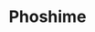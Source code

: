 ---
layout: place
title: "Phoshime"
permalink: /new-york/new-york/phoshime.html
stateAbbr: NY
stateName: New York
cityName: New York
seo:
  name: "Phoshime"
  type: Restaurant
  links: https://www.phoshime.com/
description: "Phoshime serves delicious sushi in New York, New York. Try fresh Japanese dishes for a great dining experience. Available for takeout, delivery, lunch, and dinner."
place_id: ChIJM6qAUEdZwokRjjuPrfu8A2I
photos:
  - name: >-
      places/ChIJM6qAUEdZwokRjjuPrfu8A2I/photos/AeeoHcKfd5IeaOPyvMLZZyT6SQx-JN1H7IcezXJ-hRSyQvXeMtrFvpjVZlYriJYWDgFCbcYXFhr_qiRSAVXAREn_6lEbgY3y4WJqzaSb4UEUzYGmH67MZa9tY3VVGkrcXq29iLbSdgfpV4JtYgBsEWuFNOoRxmaqVMCsKTwQtbqwnMcWBWGnzmaypyf9wDTtpNnSs0pUw8oKBK2Sg8LO3stKcy7vLyenG4ayyPDK7S03-vr0nUdxZnkrlCPE65lqoXW9tdbPsbdNX9XiOJwYhviaS5CHjTRWj6r1Gf65et5AWqkfqve5CtHuIs7GDKygWrSDOj-gX10r5OpB9Knm1LsOyE7L3Jl9SHIPzZ-EPTd-bhsGlJGkesjfCiOQa2JeRk_tX8dfvH3rXtRSfsP2gku1rqFkXALT9BMBdOJ5Sl61f2-phmZE
    widthPx: 4032
    heightPx: 3024
    authorAttributions:
      - displayName: Manila Carano
        uri: https://maps.google.com/maps/contrib/103546261775169036159
        photoUri: >-
          https://lh3.googleusercontent.com/a-/ALV-UjWk1KyZLTDbO_RO8MT-1nsJyytTCcbm0A0FUWzL6utuhVXouIw=s100-p-k-no-mo
    flagContentUri: >-
      https://www.google.com/local/imagery/report/?cb_client=maps_api_places.places_api&image_key=!1e10!2sCIHM0ogKEICAgICplpCYkAE&hl=en-US
    googleMapsUri: >-
      https://www.google.com/maps/place//data=!3m4!1e2!3m2!1sCIHM0ogKEICAgICplpCYkAE!2e10!4m2!3m1!1s0x89c259475080aa33:0x6203bcfbad8f3b8e
  - name: >-
      places/ChIJM6qAUEdZwokRjjuPrfu8A2I/photos/AeeoHcK94vqSLcoqWj_SIkKllFjRmUoTJzW0yfMywlUjVRh8HtLsIW45G9n4l3YqGL3kYKFQkf2WMj3GZk8S3AxrA3Hl6V4nZCwfEeiANY8CmmjU4_mtGHV1KurW_DHMScges3tgvUA8S8nPSQmeFMnImRvVp-EudLsawQd_4psai9A1Obk7RjjV8koCj3V1jhohOP3EreLzMdXkgJADxIIFiNbJjcCqjf_Au_zA1gK-jFUkDPIn-1cCwlJ-cygvom06imJyNKt8Ib7_i0vAlT4KMFMdoz3YGe4g2etFMZ9nelsT7w
    widthPx: 4800
    heightPx: 3200
    authorAttributions:
      - displayName: Phoshime
        uri: https://maps.google.com/maps/contrib/106164785958175517374
        photoUri: >-
          https://lh3.googleusercontent.com/a-/ALV-UjUKOBUv-HOneDCBIKWLBKTfbxhoNJscul7pp4tRT-0dwNiLLVA=s100-p-k-no-mo
    flagContentUri: >-
      https://www.google.com/local/imagery/report/?cb_client=maps_api_places.places_api&image_key=!1e10!2sAF1QipPN6Az30F8haa95UxFHwmPbuejlmWW_gqIz4MK5&hl=en-US
    googleMapsUri: >-
      https://www.google.com/maps/place//data=!3m4!1e2!3m2!1sAF1QipPN6Az30F8haa95UxFHwmPbuejlmWW_gqIz4MK5!2e10!4m2!3m1!1s0x89c259475080aa33:0x6203bcfbad8f3b8e
  - name: >-
      places/ChIJM6qAUEdZwokRjjuPrfu8A2I/photos/AeeoHcKNy5vhRtwErWYIj1HT6zjQK2iNohYABMr403krXjBjUU3okVbQSkWqup01GNwey9dzv9l5GDNV__O4Akd2oP56JQu4XTixG3HWwvHn67MpOTbUuiZb60nYZERlP83LwRvWVCrKfzTsrDVliY8VMA0yipVESSFAJi2X3mBP3qIb0En5k_4ZcAE5MiuL7HWZN6aDCeQHUYuCT7JsYqgJ0fRub8o7QJkZCY96M4KA48YfLAtJomF48zxrq1I3y6-J2YpZ7pyqq1Ordax2iC6aIi6Vs6wXluCFFcflzIo6Im_Y80zFXQLOcJvAZ0YTvoM80soBgORsHv16jYrgmbChSQybZl1JKq7gJLJ_fhfaYHLXImq4Xee5updabehElUKl6VBT_MA_bkjozfaSjf6w-dml6Egok-aMLseZ8xLvt4By2Y0q
    widthPx: 3024
    heightPx: 4032
    authorAttributions:
      - displayName: Rachel
        uri: https://maps.google.com/maps/contrib/108232737958223930692
        photoUri: >-
          https://lh3.googleusercontent.com/a/ACg8ocJ2CZgy0TVqtFKiLfsbPAZO_17b8OnxpihQm3eYlsYxIR57ZbI=s100-p-k-no-mo
    flagContentUri: >-
      https://www.google.com/local/imagery/report/?cb_client=maps_api_places.places_api&image_key=!1e10!2sCIHM0ogKEICAgIDvk8nQ9gE&hl=en-US
    googleMapsUri: >-
      https://www.google.com/maps/place//data=!3m4!1e2!3m2!1sCIHM0ogKEICAgIDvk8nQ9gE!2e10!4m2!3m1!1s0x89c259475080aa33:0x6203bcfbad8f3b8e
  - name: >-
      places/ChIJM6qAUEdZwokRjjuPrfu8A2I/photos/AeeoHcIDaUx9mWf1zI2tXW3IKBmsQp0FzRWMa8cpsjZlSHYpU-NMOvpO0MH1gf6ZMS1M20OE_KDKNo5l9vP-kXqCSLzJn9DAdxWDfreKgZXswuHfW_QeANBNmwuC5h6TmIfpMfciphusBZTWnwJA6D2cTOpfV8MztHdS9zzJcG-JSBWVrkhBAevpBMXg4tZFpW_gSIOeAh8CySp4M6wIe4l9u6kKTpZaxcaqtplsG_fgkASOfSVyb9F_Mu1wBXZKsxuSkRemWNIwY3Y1PBv5bBkbcmi2X7oqqfhWVLdlMPD50n03tw
    widthPx: 3844
    heightPx: 4800
    authorAttributions:
      - displayName: Phoshime
        uri: https://maps.google.com/maps/contrib/106164785958175517374
        photoUri: >-
          https://lh3.googleusercontent.com/a-/ALV-UjUKOBUv-HOneDCBIKWLBKTfbxhoNJscul7pp4tRT-0dwNiLLVA=s100-p-k-no-mo
    flagContentUri: >-
      https://www.google.com/local/imagery/report/?cb_client=maps_api_places.places_api&image_key=!1e10!2sAF1QipMS1aNc8gG3OxcT-DGUEpWAS0eXLy5AEk1_ahhE&hl=en-US
    googleMapsUri: >-
      https://www.google.com/maps/place//data=!3m4!1e2!3m2!1sAF1QipMS1aNc8gG3OxcT-DGUEpWAS0eXLy5AEk1_ahhE!2e10!4m2!3m1!1s0x89c259475080aa33:0x6203bcfbad8f3b8e
  - name: >-
      places/ChIJM6qAUEdZwokRjjuPrfu8A2I/photos/AeeoHcJLzSBQTzmtLV1ZOIfBoMy0pGr0kxAOHzewX06T_5VUnPgD3mJkpV1vU2WfSHCKy0nPvSmeJn2Z1Tvk5eH0ByLdD62tqb1gzpg4ylPGunjrf5x98a2vIizvhcv_vhw_-xLRW_vuZbwCsVKJQg5YQalXTs3SOPXZmRXwrMSMW_v7dlOjH8DsIKNN912CFGqE2EluqgkekuQBPj8wJF7Zim8AOG1PUkXgw3JZkzTI2faYv--xyWnLX_BY9At6MwvSWQdeBezq8gEDKCdHpFfSzpkjLBAAn8xNa5nucVGKVpn1tHbLPrLmQ11LfUAzJf6_7PWv0hlGW6EpqAr8rcAxQz27NFA2dtsGF0JF41vPiMb3v2nH5UkNBLEl6Pxy4cyoqWrA0n1FCZ5tDrfJD4aq0PcyJi1MMFVRdIjZ6jCKVG01AHxE
    widthPx: 3024
    heightPx: 4032
    authorAttributions:
      - displayName: Raj S
        uri: https://maps.google.com/maps/contrib/117216185654808654370
        photoUri: >-
          https://lh3.googleusercontent.com/a-/ALV-UjWxtYrwTXVc80cjeJWas68Bb6xQI2NKO6V9So8eqARpqhzFnRBKPQ=s100-p-k-no-mo
    flagContentUri: >-
      https://www.google.com/local/imagery/report/?cb_client=maps_api_places.places_api&image_key=!1e10!2sCIHM0ogKEICAgICD1L6JpQE&hl=en-US
    googleMapsUri: >-
      https://www.google.com/maps/place//data=!3m4!1e2!3m2!1sCIHM0ogKEICAgICD1L6JpQE!2e10!4m2!3m1!1s0x89c259475080aa33:0x6203bcfbad8f3b8e
  - name: >-
      places/ChIJM6qAUEdZwokRjjuPrfu8A2I/photos/AeeoHcK03I5ZbNUFtZXGGoTGnu_IX7cV2UUeBg7UKuVWjVS7Cg04uIC731wfQodbeC8i6jBWuUkw8zyMWP90P2ftBQjFRKx5thRreqtSM3MvwncWmbUj_avTTOp3LvMM96-m36MkOlhq3zRG9rsP4L5lq0VOoFeYaQoFRCpbR26nbgg5SLGhF8GAiRwISmN0uXtSE27rVqmQS8UB3l5MKtxwXiRi1Hy74aSx_23WTljNO3R2vGQN0rTAH_5S9pV6yNfUO4N7N6dDhEcmAJz8QHvXb-1UIeW3hdslufRvaVH29Y__FQ
    widthPx: 4800
    heightPx: 3200
    authorAttributions:
      - displayName: Phoshime
        uri: https://maps.google.com/maps/contrib/106164785958175517374
        photoUri: >-
          https://lh3.googleusercontent.com/a-/ALV-UjUKOBUv-HOneDCBIKWLBKTfbxhoNJscul7pp4tRT-0dwNiLLVA=s100-p-k-no-mo
    flagContentUri: >-
      https://www.google.com/local/imagery/report/?cb_client=maps_api_places.places_api&image_key=!1e10!2sAF1QipObzzzyDJy-jN_Hg6_uXE4-2RoNqRib--ohsRwt&hl=en-US
    googleMapsUri: >-
      https://www.google.com/maps/place//data=!3m4!1e2!3m2!1sAF1QipObzzzyDJy-jN_Hg6_uXE4-2RoNqRib--ohsRwt!2e10!4m2!3m1!1s0x89c259475080aa33:0x6203bcfbad8f3b8e
  - name: >-
      places/ChIJM6qAUEdZwokRjjuPrfu8A2I/photos/AeeoHcLu3hHn2U2PApxG9d628vixU7aMn6QuJ1mAwFb4PVgRFbwdkE_MJdIPGjyRi13ojyNgPSDZcNll0FCy8gQuy5lkA0JHVCzSxiTJzzZY5Id1XTCVEoXOlHLKvkfkBnfgR5CIygnqnPfUHp5K4NnTGHelo-i_2vcrD90VbTklAgtlgP0pJUxK62pORWMOOjeWOgx-tWm3mHEmfi1nTf3jQR-MdYyz9YbuJdzw3Un8UVJ3FGTaZCgt9OroHsQzcFVrOMAPGizs-SyMesBm8sb7cH17yW8YKmgxM40RpTfwMOahSw
    widthPx: 4800
    heightPx: 3249
    authorAttributions:
      - displayName: Phoshime
        uri: https://maps.google.com/maps/contrib/106164785958175517374
        photoUri: >-
          https://lh3.googleusercontent.com/a-/ALV-UjUKOBUv-HOneDCBIKWLBKTfbxhoNJscul7pp4tRT-0dwNiLLVA=s100-p-k-no-mo
    flagContentUri: >-
      https://www.google.com/local/imagery/report/?cb_client=maps_api_places.places_api&image_key=!1e10!2sAF1QipO_pO2bsVEzeQXt_YArWFBBJ3icS0Aj6rtt8nNJ&hl=en-US
    googleMapsUri: >-
      https://www.google.com/maps/place//data=!3m4!1e2!3m2!1sAF1QipO_pO2bsVEzeQXt_YArWFBBJ3icS0Aj6rtt8nNJ!2e10!4m2!3m1!1s0x89c259475080aa33:0x6203bcfbad8f3b8e
  - name: >-
      places/ChIJM6qAUEdZwokRjjuPrfu8A2I/photos/AeeoHcLf3yhBbp-wqKRzIO2vwJN5N_ID0P0Inyydu00vbL_qqDJ2EiT3mGL9iieROn-QfeNNoo2g5DDtGD4XsiGA_qlRx2p9rhv7XjoiwsxCqchdTr63_v4112L5zxW9rUN6ehWnOSl6DiEZCJxO1_jtazuWTTpYkV-fV4rc-nsTCJOnVPfkeBUAHPcNkTlcTeFlPPEj8CoP1QKr5-ih2gtfGjQwZHLZ8bIjAaddKGWxFd3IisNGBYhK-fMP_z3RQv8Ef7anXF_8CSvhiyRy0umumfdxuhjRkA05dm54QAYDt4uI2lQ7qVSM5jxwCmJgB1QXjzmT3Gv7AJNtGWQvlPCVSZ5RijqGNi3kFediMAHFeBQvqob4Zg7QNxFWUKzLmSYrTf3EChP-IXapJ6Kxw0ZTIcCozta9R1rC9UbrzMxs0x3bPolp
    widthPx: 3024
    heightPx: 4032
    authorAttributions:
      - displayName: Raj S
        uri: https://maps.google.com/maps/contrib/117216185654808654370
        photoUri: >-
          https://lh3.googleusercontent.com/a-/ALV-UjWxtYrwTXVc80cjeJWas68Bb6xQI2NKO6V9So8eqARpqhzFnRBKPQ=s100-p-k-no-mo
    flagContentUri: >-
      https://www.google.com/local/imagery/report/?cb_client=maps_api_places.places_api&image_key=!1e10!2sCIHM0ogKEICAgICD1L6J1QE&hl=en-US
    googleMapsUri: >-
      https://www.google.com/maps/place//data=!3m4!1e2!3m2!1sCIHM0ogKEICAgICD1L6J1QE!2e10!4m2!3m1!1s0x89c259475080aa33:0x6203bcfbad8f3b8e
  - name: >-
      places/ChIJM6qAUEdZwokRjjuPrfu8A2I/photos/AeeoHcKHOLLuX-GQuVxcAXtJ8j7TTd_8BXsOAKHga4gPvye8Wr2Gq_t3_S4xHi0KgYLWi-O5faEY_LPQ-Ji_sPJCUqaFp-Q1-jz6GcGF3ObgLO1gkXpY5xI-lgBu_O80JVq6fFMvvMC3rIi059E-5RodSRzQ4QO-o42F63Fn7IL8WWdg_33znw6QsJihPqvKh3MfnrAhfKO54EluRGWa2Fa3NBw-9-oBcbiKM8etUFcLu2GeIz8340yysvWSbZ8sKwoILStDS5xWQbyHJv3c8mrWq1kwjBo355P6FT_nO5S_B-BxI7B2ypJkJ50Q5VgbLCwhAQeERjGIsf9T86MA2Ip32mv5LSSuJUJwWvewP_k8h1EHUEAnaJanR1Y7SdnnYQlDlD3XVO2pTNRVUEbi_v018sxhTzvwJwGxg9rYTuk2euEIRYqj
    widthPx: 3600
    heightPx: 4800
    authorAttributions:
      - displayName: Juli Feoktistova
        uri: https://maps.google.com/maps/contrib/112598413062909371214
        photoUri: >-
          https://lh3.googleusercontent.com/a/ACg8ocIamESEJ96kG7rx_33h4Nvdtryv5cMMCz-N98PKjYh8E_T5pQ=s100-p-k-no-mo
    flagContentUri: >-
      https://www.google.com/local/imagery/report/?cb_client=maps_api_places.places_api&image_key=!1e10!2sCIHM0ogKEICAgIDXp7nw2QE&hl=en-US
    googleMapsUri: >-
      https://www.google.com/maps/place//data=!3m4!1e2!3m2!1sCIHM0ogKEICAgIDXp7nw2QE!2e10!4m2!3m1!1s0x89c259475080aa33:0x6203bcfbad8f3b8e
  - name: >-
      places/ChIJM6qAUEdZwokRjjuPrfu8A2I/photos/AeeoHcL5yVmrNiKfarG2j-eeRkwkrb-wuMZy_i1AKzRJs0AXqMhpQtPCYRWnRbWdpvJUZ0nIswsxBRK8FoULDNWNV-cJ--ZOfYOiKUcYlzzdCuPYsWq0m2xEGrgOLFwUOlXvhbJ05SGwaK_MI7zwA5cPUor6_vSYcePrYVYPPmPZ3XUynwEd07GGHAC9OUMDTBL5oV3itBWocX0mRd2lareSntBcp_nO1oxDCvSDpY_dFfk04S06DiFbjCkMLmHytq_tJtdVutvZSG6_ajIHIUClMNBtcPXjduxd7Re4pmNhKs27X59xHMlXb8DpJLWN1Yao-rrdVR3ZPJa2XSvGz1E5G-08YSIUFNFgEH-EjG-KlHC-ZBthmyxZWo2NBick6a1NDWhiGohkwj9turxMq4PdkWhLtZ6r7B3RBfb4fuoxZ7MHTig
    widthPx: 3024
    heightPx: 4032
    authorAttributions:
      - displayName: Navleen Saini
        uri: https://maps.google.com/maps/contrib/109044038463978703650
        photoUri: >-
          https://lh3.googleusercontent.com/a/ACg8ocICS8ANxrChYlggCk8Bbl6kQKbgdWfUAjshTfnFin3uXNlvEvE=s100-p-k-no-mo
    flagContentUri: >-
      https://www.google.com/local/imagery/report/?cb_client=maps_api_places.places_api&image_key=!1e10!2sCIHM0ogKEICAgIDfzcq2qgE&hl=en-US
    googleMapsUri: >-
      https://www.google.com/maps/place//data=!3m4!1e2!3m2!1sCIHM0ogKEICAgIDfzcq2qgE!2e10!4m2!3m1!1s0x89c259475080aa33:0x6203bcfbad8f3b8e
address: 165 E 33rd St, New York, NY 10016, USA
street: 165 E 33rd St
city: New York
state: NY
zip: '10016'
country: USA
neighborhood: null
latitude: '40.745497'
longitude: '-73.979024'
accessibility_options:
  wheelchairAccessibleParking: false
  wheelchairAccessibleEntrance: true
  wheelchairAccessibleRestroom: true
business_status: OPERATIONAL
name: Phoshime
google_maps_links:
  directionsUri: >-
    https://www.google.com/maps/dir//''/data=!4m7!4m6!1m1!4e2!1m2!1m1!1s0x89c259475080aa33:0x6203bcfbad8f3b8e!3e0
  placeUri: https://maps.google.com/?cid=7062696429781728142
  writeAReviewUri: >-
    https://www.google.com/maps/place//data=!4m3!3m2!1s0x89c259475080aa33:0x6203bcfbad8f3b8e!12e1
  reviewsUri: >-
    https://www.google.com/maps/place//data=!4m4!3m3!1s0x89c259475080aa33:0x6203bcfbad8f3b8e!9m1!1b1
  photosUri: >-
    https://www.google.com/maps/place//data=!4m3!3m2!1s0x89c259475080aa33:0x6203bcfbad8f3b8e!10e5
primary_type: Asian Restaurant
opening_hours:
  regular: null
  current: null
secondary_opening_hours:
  regular:
    weekdayDescriptions: null
    type: null
  current:
    weekdayDescriptions: null
    type: null
phone: (917) 815-1661
price_level: PRICE_LEVEL_MODERATE
price_range: $10 &ndash; $20
rating: '4.6'
rating_count: 166
website: https://www.phoshime.com/
reviews:
  - name: >-
      places/ChIJM6qAUEdZwokRjjuPrfu8A2I/reviews/ChZDSUhNMG9nS0VJQ0FnTURJOUlhZVBBEAE
    relativePublishTimeDescription: in the last week
    rating: 5
    text:
      text: >-
        We recently moved to the area and tried this place for takeout. The
        Sushi Rolls were excellent so we decided to try them for lunch.


        The place is nice, the staff was very nice and everything was great! I
        will take proper pics on our next visit, but you get the idea, Lol
      languageCode: en
    originalText:
      text: >-
        We recently moved to the area and tried this place for takeout. The
        Sushi Rolls were excellent so we decided to try them for lunch.


        The place is nice, the staff was very nice and everything was great! I
        will take proper pics on our next visit, but you get the idea, Lol
      languageCode: en
    authorAttribution:
      displayName: Rodney Galella
      uri: https://www.google.com/maps/contrib/101328838670060463370/reviews
      photoUri: >-
        https://lh3.googleusercontent.com/a/ACg8ocJ_PW7vcxLYA3-770z4C-dASPmtkCo0_tASGEaVpebRrQ5tHNm1=s128-c0x00000000-cc-rp-mo-ba4
    publishTime: '2025-04-07T16:44:33.327309Z'
    flagContentUri: >-
      https://www.google.com/local/review/rap/report?postId=ChZDSUhNMG9nS0VJQ0FnTURJOUlhZVBBEAE&d=17924085&t=1
    googleMapsUri: >-
      https://www.google.com/maps/reviews/data=!4m6!14m5!1m4!2m3!1sChZDSUhNMG9nS0VJQ0FnTURJOUlhZVBBEAE!2m1!1s0x89c259475080aa33:0x6203bcfbad8f3b8e
  - name: >-
      places/ChIJM6qAUEdZwokRjjuPrfu8A2I/reviews/ChdDSUhNMG9nS0VJQ0FnSUNmNjktdWdRRRAB
    relativePublishTimeDescription: 3 months ago
    rating: 5
    text:
      text: >-
        I’m honestly shocked that I can a place with reasonable price for
        Vietnamese food on Manhattan. I expected a fusion restaurant with many
        options in the menu to have mid quality, but I was pleasantly surprised.
        The shaking beef is a bit undercooked sadly, but the taste was still
        great. Definitely coming back for more.
      languageCode: en
    originalText:
      text: >-
        I’m honestly shocked that I can a place with reasonable price for
        Vietnamese food on Manhattan. I expected a fusion restaurant with many
        options in the menu to have mid quality, but I was pleasantly surprised.
        The shaking beef is a bit undercooked sadly, but the taste was still
        great. Definitely coming back for more.
      languageCode: en
    authorAttribution:
      displayName: Bao Chau Tran Phi
      uri: https://www.google.com/maps/contrib/105615818108039297907/reviews
      photoUri: >-
        https://lh3.googleusercontent.com/a-/ALV-UjXuh_usakme_alhWhjm4bo5EGLUwiumwwHqk7eHIA7RsTNupg1dww=s128-c0x00000000-cc-rp-mo-ba2
    publishTime: '2025-01-01T19:33:35.239234Z'
    flagContentUri: >-
      https://www.google.com/local/review/rap/report?postId=ChdDSUhNMG9nS0VJQ0FnSUNmNjktdWdRRRAB&d=17924085&t=1
    googleMapsUri: >-
      https://www.google.com/maps/reviews/data=!4m6!14m5!1m4!2m3!1sChdDSUhNMG9nS0VJQ0FnSUNmNjktdWdRRRAB!2m1!1s0x89c259475080aa33:0x6203bcfbad8f3b8e
  - name: >-
      places/ChIJM6qAUEdZwokRjjuPrfu8A2I/reviews/ChdDSUhNMG9nS0VJQ0FnSURYM0tLdzdnRRAB
    relativePublishTimeDescription: 5 months ago
    rating: 4
    text:
      text: >-
        Walked in w my wife. Parking was easy to find at night. Gladly, there
        were plenty of seats available tonight. Ordered summer rolls w shrimp,
        papaya salad, pho Bo, and special pho.


        The appetizer summer rolls with the brown sauce/peanuts were great for
        getting my stomach ready. Papaya salad has a pang of spicy
        oil(tolerable) and healthy sweet vinegar flavor. It made my lips warmed
        up as well as made me cough once I got too close to it. We kept ended up
        finishing before the phos came out.


        Special pho was satisfying. I liked having plenty of bean sprouts. Broth
        had a good umami taste as expected from bone broth. There were abundant
        beef slices in two different size and color. Tripes were chewy n
        crunchy.


        Overall, solid for late evening dinner.
      languageCode: en
    originalText:
      text: >-
        Walked in w my wife. Parking was easy to find at night. Gladly, there
        were plenty of seats available tonight. Ordered summer rolls w shrimp,
        papaya salad, pho Bo, and special pho.


        The appetizer summer rolls with the brown sauce/peanuts were great for
        getting my stomach ready. Papaya salad has a pang of spicy
        oil(tolerable) and healthy sweet vinegar flavor. It made my lips warmed
        up as well as made me cough once I got too close to it. We kept ended up
        finishing before the phos came out.


        Special pho was satisfying. I liked having plenty of bean sprouts. Broth
        had a good umami taste as expected from bone broth. There were abundant
        beef slices in two different size and color. Tripes were chewy n
        crunchy.


        Overall, solid for late evening dinner.
      languageCode: en
    authorAttribution:
      displayName: Mangja OnTheBeat
      uri: https://www.google.com/maps/contrib/116214709798734014975/reviews
      photoUri: >-
        https://lh3.googleusercontent.com/a-/ALV-UjWaXiQZVMPZu-HGOCTPAnzu_07D_HU06_IvY8hEEFujVUDojui3=s128-c0x00000000-cc-rp-mo-ba4
    publishTime: '2024-10-25T02:29:38.826058Z'
    flagContentUri: >-
      https://www.google.com/local/review/rap/report?postId=ChdDSUhNMG9nS0VJQ0FnSURYM0tLdzdnRRAB&d=17924085&t=1
    googleMapsUri: >-
      https://www.google.com/maps/reviews/data=!4m6!14m5!1m4!2m3!1sChdDSUhNMG9nS0VJQ0FnSURYM0tLdzdnRRAB!2m1!1s0x89c259475080aa33:0x6203bcfbad8f3b8e
  - name: >-
      places/ChIJM6qAUEdZwokRjjuPrfu8A2I/reviews/ChZDSUhNMG9nS0VJQ0FnTURnazkzYlZBEAE
    relativePublishTimeDescription: a month ago
    rating: 4
    text:
      text: |-
        Canh chua was a standout. Pho was standard. Banh mi ok.

        Great service. Came on a weekday lunch no res
      languageCode: en
    originalText:
      text: |-
        Canh chua was a standout. Pho was standard. Banh mi ok.

        Great service. Came on a weekday lunch no res
      languageCode: en
    authorAttribution:
      displayName: Oscar Ouk
      uri: https://www.google.com/maps/contrib/115083287720857235837/reviews
      photoUri: >-
        https://lh3.googleusercontent.com/a/ACg8ocL1dGXSoSL2Db3fJzNOTEcSyhVB6ZjQVJKAHK7FSXhcylcuyg=s128-c0x00000000-cc-rp-mo-ba3
    publishTime: '2025-02-27T06:04:25.156488Z'
    flagContentUri: >-
      https://www.google.com/local/review/rap/report?postId=ChZDSUhNMG9nS0VJQ0FnTURnazkzYlZBEAE&d=17924085&t=1
    googleMapsUri: >-
      https://www.google.com/maps/reviews/data=!4m6!14m5!1m4!2m3!1sChZDSUhNMG9nS0VJQ0FnTURnazkzYlZBEAE!2m1!1s0x89c259475080aa33:0x6203bcfbad8f3b8e
  - name: >-
      places/ChIJM6qAUEdZwokRjjuPrfu8A2I/reviews/ChdDSUhNMG9nS0VJQ0FnSUNfOWJ2ajJBRRAB
    relativePublishTimeDescription: 2 months ago
    rating: 5
    text:
      text: >-
        The lunch special is to die for… $12 for this pile of veggies and
        vermicelli noodles; you’ve got to be kidding me. Delicious, scrumptious,
        ostentatiously great-for-value. This js a real place with real people
        working there, not some private equity joint. It's legit
      languageCode: en
    originalText:
      text: >-
        The lunch special is to die for… $12 for this pile of veggies and
        vermicelli noodles; you’ve got to be kidding me. Delicious, scrumptious,
        ostentatiously great-for-value. This js a real place with real people
        working there, not some private equity joint. It's legit
      languageCode: en
    authorAttribution:
      displayName: Paul Yermish
      uri: https://www.google.com/maps/contrib/108430356255604526523/reviews
      photoUri: >-
        https://lh3.googleusercontent.com/a-/ALV-UjXdnVdUUIHsqRHqQmRBa467Enp_BASR8cuv1Vwd68C9nhxnlaDZ=s128-c0x00000000-cc-rp-mo-ba4
    publishTime: '2025-01-18T01:17:04.402264Z'
    flagContentUri: >-
      https://www.google.com/local/review/rap/report?postId=ChdDSUhNMG9nS0VJQ0FnSUNfOWJ2ajJBRRAB&d=17924085&t=1
    googleMapsUri: >-
      https://www.google.com/maps/reviews/data=!4m6!14m5!1m4!2m3!1sChdDSUhNMG9nS0VJQ0FnSUNfOWJ2ajJBRRAB!2m1!1s0x89c259475080aa33:0x6203bcfbad8f3b8e
parking_options: null
payment_options:
  acceptsCreditCards: true
  acceptsDebitCards: true
  acceptsCashOnly: false
  acceptsNfc: true
allow_dogs: null
curbside_pickup: false
delivery: true
dine_in: true
good_for_children: true
good_for_groups: true
good_for_sports: false
live_music: false
menu_for_children: false
outdoor_seating: false
reservable: true
restroom: true
serves_beer: true
serves_breakfast: null
serves_brunch: null
serves_cocktails: null
serves_coffee: true
serves_dinner: true
serves_dessert: true
serves_lunch: true
serves_vegetarian_food: true
serves_wine: true
takeout: true
summary: null

---